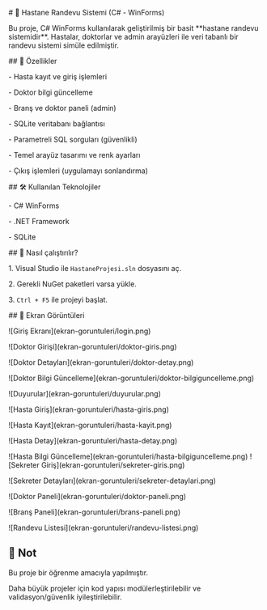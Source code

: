 \# 🏥 Hastane Randevu Sistemi (C# - WinForms)



Bu proje, C# WinForms kullanılarak geliştirilmiş bir basit \*\*hastane randevu sistemidir\*\*. Hastalar, doktorlar ve admin arayüzleri ile veri tabanlı bir randevu sistemi simüle edilmiştir.



\## 🚀 Özellikler



\- Hasta kayıt ve giriş işlemleri

\- Doktor bilgi güncelleme

\- Branş ve doktor paneli (admin)

\- SQLite veritabanı bağlantısı

\- Parametreli SQL sorguları (güvenlikli)

\- Temel arayüz tasarımı ve renk ayarları

\- Çıkış işlemleri (uygulamayı sonlandırma)



\## 🛠️ Kullanılan Teknolojiler



\- C# WinForms

\- .NET Framework

\- SQLite



\## 🔧 Nasıl çalıştırılır?



1\. Visual Studio ile `HastaneProjesi.sln` dosyasını aç.

2\. Gerekli NuGet paketleri varsa yükle.

3\. `Ctrl + F5` ile projeyi başlat.



\## 📸 Ekran Görüntüleri



!\[Giriş Ekranı](ekran-goruntuleri/login.png)

!\[Doktor Girişi](ekran-goruntuleri/doktor-giris.png)

!\[Doktor Detayları](ekran-goruntuleri/doktor-detay.png)

!\[Doktor Bilgi Güncelleme](ekran-goruntuleri/doktor-bilgiguncelleme.png)

!\[Duyurular](ekran-goruntuleri/duyurular.png)

!\[Hasta Giriş](ekran-goruntuleri/hasta-giris.png)

!\[Hasta Kayıt](ekran-goruntuleri/hasta-kayit.png)

!\[Hasta Detay](ekran-goruntuleri/hasta-detay.png)

!\[Hasta Bilgi Güncelleme](ekran-goruntuleri/hasta-bilgiguncelleme.png)
!\[Sekreter Giriş](ekran-goruntuleri/sekreter-giris.png)

!\[Sekreter Detayları](ekran-goruntuleri/sekreter-detaylari.png)

!\[Doktor Paneli](ekran-goruntuleri/doktor-paneli.png)

!\[Branş Paneli](ekran-goruntuleri/brans-paneli.png)

!\[Randevu Listesi](ekran-goruntuleri/randevu-listesi.png)



## 📎 Not



Bu proje bir öğrenme amacıyla yapılmıştır.  

Daha büyük projeler için kod yapısı modülerleştirilebilir ve validasyon/güvenlik iyileştirilebilir.

